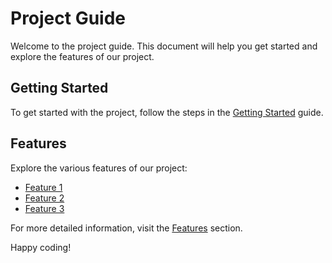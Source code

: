 # Project Guide

Welcome to the project guide. This document will help you get started and explore the features of our project.

## Getting Started

To get started with the project, follow the steps in the [Getting Started](getting-started.md) guide.

## Features

Explore the various features of our project:

- [Feature 1](features/feature1.md)
- [Feature 2](features/feature2.md)
- [Feature 3](features/feature3.md)

For more detailed information, visit the [Features](./features.md) section.

Happy coding!